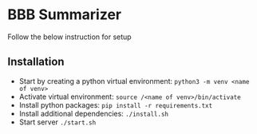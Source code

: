 # BBB Summarizer
Follow the below instruction for setup

## Installation
- Start by creating a python virtual environment: `python3 -m venv <name of venv>`
- Activate virtual environment: `source /<name of venv>/bin/activate`
- Install python packages: `pip install -r requirements.txt`
- Install additional dependencies: `./install.sh`
- Start server `./start.sh`

